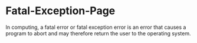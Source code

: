# Fatal-Exception-Page

In computing, a fatal error or fatal exception error is an error that causes a program to abort and may therefore return the user to the operating system.
